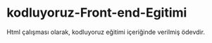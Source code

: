 # kodluyoruz-Front-end-Egitimi
Html çalışması olarak, kodluyoruz eğitimi içeriğinde verilmiş ödevdir.
